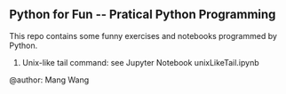 ## Python for Fun -- Pratical Python Programming

This repo contains some funny exercises and notebooks programmed by Python.

1. Unix-like tail command: see Jupyter Notebook unixLikeTail.ipynb



@author: Mang Wang
